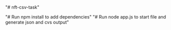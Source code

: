 "# nft-csv-task" 

"# Run npm install to add dependencies"
"# Run node app.js to start file and generate json and cvs output"
